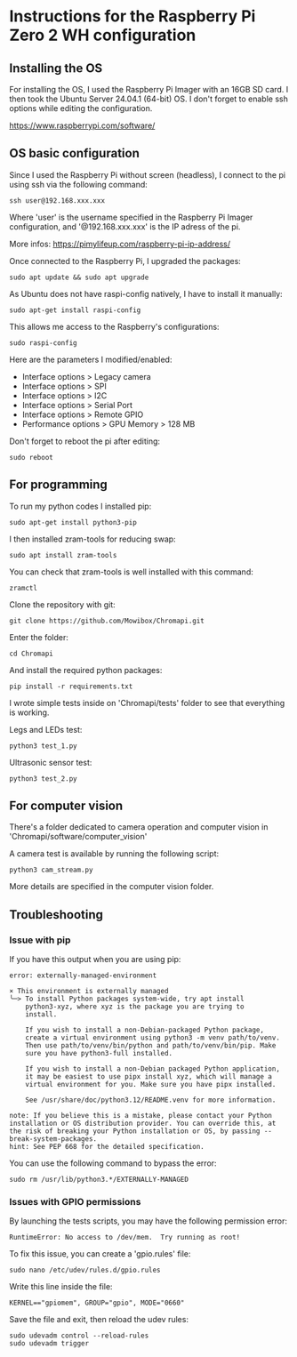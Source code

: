# Instructions for the Raspberry Pi Zero 2 WH configuration

## Installing the OS

For installing the OS, I used the Raspberry Pi Imager with an 16GB SD card. I then took the Ubuntu Server 24.04.1 (64-bit) OS. I don't forget to enable ssh options while editing the configuration. 

https://www.raspberrypi.com/software/

## OS basic configuration

Since I used the Raspberry Pi without screen (headless), I connect to the pi using ssh via the following command:

```
ssh user@192.168.xxx.xxx
```

Where 'user' is the username specified in the Raspberry Pi Imager configuration, and '@192.168.xxx.xxx' is the IP adress of the pi.

More infos: https://pimylifeup.com/raspberry-pi-ip-address/

Once connected to the Raspberry Pi, I upgraded the packages:

```
sudo apt update && sudo apt upgrade
```
As Ubuntu does not have raspi-config natively, I have to install it manually:

```
sudo apt-get install raspi-config
```
This allows me access to the Raspberry's configurations:
```
sudo raspi-config
```
Here are the parameters I modified/enabled:
* Interface options > Legacy camera
* Interface options > SPI
* Interface options > I2C
* Interface options > Serial Port
* Interface options > Remote GPIO
* Performance options > GPU Memory > 128 MB

Don't forget to reboot the pi after editing:

```
sudo reboot
```

## For programming

To run my python codes I installed pip:
```
sudo apt-get install python3-pip
```

I then installed zram-tools for reducing swap: 
```
sudo apt install zram-tools
```
You can check that zram-tools is well installed with this command:
```
zramctl
```

Clone the repository with git:
```
git clone https://github.com/Mowibox/Chromapi.git
```

Enter the folder:
```
cd Chromapi
```
And install the required python packages:
```
pip install -r requirements.txt
```

I wrote simple tests inside on 'Chromapi/tests' folder to see that everything is working.

Legs and LEDs test: 
```
python3 test_1.py
```
Ultrasonic sensor test: 
```
python3 test_2.py
```

## For computer vision

There's a folder dedicated to camera operation and computer vision in 'Chromapi/software/computer_vision'

A camera test is available by running the following script:
```
python3 cam_stream.py
```
More details are specified in the computer vision folder.

## Troubleshooting 

### Issue with pip
If you have this output when you are using pip:
```
error: externally-managed-environment

× This environment is externally managed
╰─> To install Python packages system-wide, try apt install
    python3-xyz, where xyz is the package you are trying to
    install.
    
    If you wish to install a non-Debian-packaged Python package,
    create a virtual environment using python3 -m venv path/to/venv.
    Then use path/to/venv/bin/python and path/to/venv/bin/pip. Make
    sure you have python3-full installed.
    
    If you wish to install a non-Debian packaged Python application,
    it may be easiest to use pipx install xyz, which will manage a
    virtual environment for you. Make sure you have pipx installed.
    
    See /usr/share/doc/python3.12/README.venv for more information.

note: If you believe this is a mistake, please contact your Python installation or OS distribution provider. You can override this, at the risk of breaking your Python installation or OS, by passing --break-system-packages.
hint: See PEP 668 for the detailed specification.

```
You can use the following command to bypass the error:
```
sudo rm /usr/lib/python3.*/EXTERNALLY-MANAGED
```

### Issues with GPIO permissions

By launching the tests scripts, you may have the following permission error:
```
RuntimeError: No access to /dev/mem.  Try running as root!
```
To fix this issue, you can create a 'gpio.rules' file:
``` 
sudo nano /etc/udev/rules.d/gpio.rules
```
Write this line inside the file:
```
KERNEL=="gpiomem", GROUP="gpio", MODE="0660"
```
Save the file and exit, then reload the udev rules:
```
sudo udevadm control --reload-rules
sudo udevadm trigger
```
